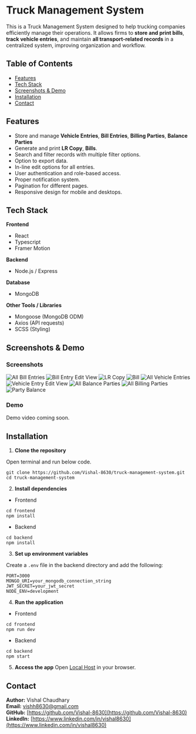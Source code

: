 # Truck Management System
This is a Truck Management System designed to help trucking companies efficiently manage their operations. 
It allows firms to **store and print bills**, **track vehicle entries**, and maintain **all transport-related records** in a centralized system, improving organization and workflow.

## Table of Contents

 - [Features](#features)
 - [Tech Stack](#tech-stack)
 - [Screenshots & Demo](#screenshots--demo)
 - [Installation](#installation)
 - [Contact](#contact)

## Features
- Store and manage **Vehicle Entries**, **Bill Entries**, **Billing Parties**, **Balance Parties**
- Generate and print **LR Copy**, **Bills**.
- Search and filter records with multiple filter options.
- Option to export data.
- In-line edit options for all entries.
- User authentication and role-based access.
- Proper notification system.
- Pagination for different pages.
- Responsive design for mobile and desktops.

## Tech Stack

**Frontend**
- React
- Typescript
- Framer Motion

**Backend**
- Node.js / Express

**Database**
- MongoDB

**Other Tools / Libraries**
- Mongoose (MongoDB ODM)
- Axios (API requests)
- SCSS (Styling)

## Screenshots & Demo

### Screenshots
![All Bill Entries](screenshots/all-bill-entries.png)
![Bill Entry Edit View](screenshots/bill-entry-edit-view.png)
![LR Copy](screenshots/lr-copy.png)
![Bill](screenshots/bill.png)
![All Vehicle Entries](screenshots/all-vehicle-entries.png)
![Vehicle Entry Edit View](screenshots/vehicle-entry-edit-view.png)
![All Balance Parties](screenshots/all-balance-parties.png)
![All Billing Parties](screenshots/all-billing-parties.png)
![Party Balance](screenshots/party-balance.png)

### Demo
Demo video coming soon.

## Installation

1. **Clone the repository**

Open terminal and run below code.  

```git
git clone https://github.com/Vishal-8630/truck-management-system.git
cd truck-management-system
```

2. **Install dependencies**

- Frontend
```git
cd frontend
npm install
```

- Backend
```git
cd backend
npm install
```

3. **Set up environment variables**

Create a `.env` file in the backend directory and add the following:

```env
PORT=3000
MONGO_URI=your_mongodb_connection_string
JWT_SECRET=your_jwt_secret
NODE_ENV=development
```

4. **Run the application**

- Frontend
```git
cd frontend
npm run dev
```

- Backend
```git
cd backend
npm start
```

5. **Access the app**
Open [Local Host](http://localhost:5173) in your browser.

## Contact

**Author:** Vishal Chaudhary  
**Email:** [vishh8630@gmail.com](mailto:vishh8630@gmail.com)  
**GitHub:** [https://github.com/Vishal-8630](https://github.com/Vishal-8630)  
**LinkedIn:** [https://www.linkedin.com/in/vishal8630](https://www.linkedin.com/in/vishal8630)  

